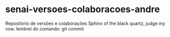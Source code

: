 # senai-versoes-colaboracoes-andre
Repositório de versões e colaborações
Sphinx of the black quartz, judge my vow.
lembrei do comando: git commit